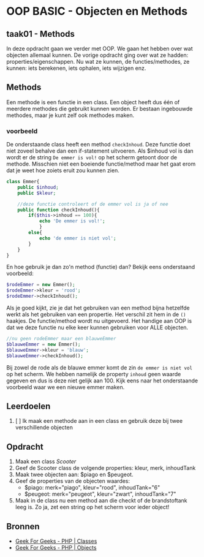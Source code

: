 # OOP BASIC - Objecten en Methods

## taak01 - Methods

In deze opdracht gaan we verder met OOP. We gaan het hebben over wat objecten allemaal kunnen. De vorige opdracht ging over wat ze hadden: properties/eigenschappen.
Nu wat ze kunnen, de functies/methodes, ze kunnen: iets berekenen, iets ophalen, iets wijzigen enz.

## Methods

Een methode is een functie in een class. Een object heeft dus één of meerdere methodes die gebruikt kunnen worden. Er bestaan ingebouwde methodes, maar je kunt zelf ook methodes maken.

### voorbeeld

De onderstaande class heeft een method `checkInhoud`. Deze functie doet niet zoveel behalve dan een if-statement uitvoeren. Als $inhoud vol is dan wordt er de string `De emmer is vol!` op het scherm getoont door de methode. Misschien niet een boeiende functie/method maar het gaat erom dat je weet hoe zoiets eruit zou kunnen zien.

```php
class Emmer{
    public $inhoud;
    public $kleur;

    //deze functie controleert of de emmer vol is ja of nee
    public function checkInhoud(){ 
        if($this->inhoud == 100){
            echo 'De emmer is vol!'; 
            }
        else{
            echo 'de emmer is niet vol';
        }
    }
}
```

En hoe gebruik je dan zo'n method (functie) dan? Bekijk eens onderstaand voorbeeld:

```php
$rodeEmmer = new Emmer();
$rodeEmmer->kleur = 'rood';
$rodeEmmer->checkInhoud();
```

Als je goed kijkt, zie je dat het gebruiken van een method bijna hetzelfde werkt als het gebruiken van een propertie. Het verschil zit hem in de `()` haakjes. De functie/method wordt nu uitgevoerd. Het handige aan OOP is dat we deze functie nu elke keer kunnen gebruiken voor ALLE objecten.

```php
//nu geen rodeEmmer maar een blauweEmmer
$blauweEmmer = new Emmer();
$blauweEmmer->kleur = 'blauw'; 
$blauweEmmer->checkInhoud();
```

Bij zowel de rode als de blauwe emmer komt de zin `de emmer is niet vol` op het scherm. We hebben namelijk de property `inhoud` geen waarde gegeven en dus is deze niet gelijk aan 100. Kijk eens naar het onderstaande voorbeeld waar we een nieuwe emmer maken.

## Leerdoelen

1. [ ] Ik maak een methode aan in een class en gebruik deze bij twee verschillende objecten

## Opdracht

1. Maak een class _Scooter_
2. Geef de Scooter class de volgende properties: kleur, merk, inhoudTank
3. Maak twee objecten aan: $piago en $peugeot.
4. Geef de properties van de objecten waardes:
   - $piago: merk="piago", kleur="rood", inhoudTank="6"
   - $peugeot: merk="peugeot", kleur="zwart", inhoudTank="7"
5. Maak in de class nu een method aan die checkt of de brandstoftank leeg is. Zo ja, zet een string op het scherm voor ieder object!

## Bronnen

- [Geek For Geeks - PHP | Classes](https://www.geeksforgeeks.org/php-classes/)
- [Geek For Geeks - PHP | Objects](https://www.geeksforgeeks.org/php-objects/)
